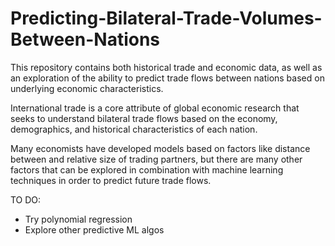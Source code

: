 # Predicting-Bilateral-Trade-Volumes-Between-Nations
This repository contains both historical trade and economic data, as well as an exploration of the ability to predict trade flows between nations based on underlying economic characteristics.

International trade is a core attribute of global economic research that seeks to understand bilateral trade flows based on the economy, demographics, and historical characteristics of each nation. 

Many economists have developed models based on factors like distance between and relative size of trading partners, but there are many other factors that can be explored in combination with machine learning techniques in order to predict future trade flows.

TO DO:
- Try polynomial regression
- Explore other predictive ML algos
